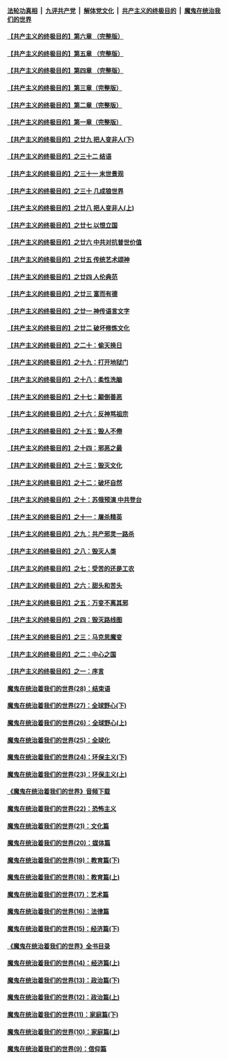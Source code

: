 ####  [法轮功真相](../../../../basic/blob/master/README.md?t=05310201) &nbsp;|&nbsp; [九评共产党](../../../../9ping.md/blob/master/README.md?t=05310201) &nbsp;|&nbsp; [解体党文化](../../../../jtdwh.md/blob/master/README.md?t=05310201)  &nbsp;|&nbsp; [共产主义的终极目的](../../../../gczydzjmd.md/blob/master/README.md?t=05310201) &nbsp;|&nbsp; [魔鬼在统治我们的世界](../../../../mgztzwmdsj.md/blob/master/README.md?t=05310201) 

#### [【共产主义的终极目的】第六章 （完整版）](../pages/nsc422/n11428913.md?t=05310201) 

#### [【共产主义的终极目的】第五章 （完整版）](../pages/nsc422/n11428912.md?t=05310201) 

#### [【共产主义的终极目的】第四章 （完整版）](../pages/nsc422/n11428907.md?t=05310201) 

#### [【共产主义的终极目的】第三章（完整版）](../pages/nsc422/n11428848.md?t=05310201) 

#### [【共产主义的终极目的】第二章（完整版）](../pages/nsc422/n11428831.md?t=05310201) 

#### [【共产主义的终极目的】第一章（完整版）](../pages/nsc422/n11417651.md?t=05310201) 

#### [【共产主义的终极目的】之廿九 把人变非人(下)](../pages/nsc422/n11344140.md?t=05310201) 

#### [【共产主义的终极目的】之三十二 结语](../pages/nsc422/n11360535.md?t=05310201) 

#### [【共产主义的终极目的】之三十一 末世景观](../pages/nsc422/n11351129.md?t=05310201) 

#### [【共产主义的终极目的】之三十 几成狼世界](../pages/nsc422/n11348280.md?t=05310201) 

#### [【共产主义的终极目的】之廿八 把人变非人(上)](../pages/nsc422/n11340492.md?t=05310201) 

#### [【共产主义的终极目的】之廿七 以恨立国](../pages/nsc422/n11336944.md?t=05310201) 

#### [【共产主义的终极目的】之廿六 中共对抗普世价值](../pages/nsc422/n11324785.md?t=05310201) 

#### [【共产主义的终极目的】之廿五 传统艺术颂神](../pages/nsc422/n11296396.md?t=05310201) 

#### [【共产主义的终极目的】之廿四 人伦典范](../pages/nsc422/n11296397.md?t=05310201) 

#### [【共产主义的终极目的】之廿三 富而有德](../pages/nsc422/n11283598.md?t=05310201) 

#### [【共产主义的终极目的】之廿一 神传语言文字](../pages/nsc422/n11263265.md?t=05310201) 

#### [【共产主义的终极目的】之廿二 破坏修炼文化](../pages/nsc422/n11245728.md?t=05310201) 

#### [【共产主义的终极目的】之二十：偷天换日](../pages/nsc422/n11238846.md?t=05310201) 

#### [【共产主义的终极目的】之十九：打开地狱门](../pages/nsc422/n11206376.md?t=05310201) 

#### [【共产主义的终极目的】之十八：柔性洗脑](../pages/nsc422/n11199994.md?t=05310201) 

#### [【共产主义的终极目的】之十七：颠倒善恶](../pages/nsc422/n11179782.md?t=05310201) 

#### [【共产主义的终极目的】之十六：反神骂祖宗](../pages/nsc422/n11166798.md?t=05310201) 

#### [【共产主义的终极目的】之十五：毁人不倦](../pages/nsc422/n11166792.md?t=05310201) 

#### [【共产主义的终极目的】之十四：邪恶之最](../pages/nsc422/n11150249.md?t=05310201) 

#### [【共产主义的终极目的】之十三：毁灭文化](../pages/nsc422/n11135227.md?t=05310201) 

#### [【共产主义的终极目的】之十二：破坏自然](../pages/nsc422/n11135214.md?t=05310201) 

#### [【共产主义的终极目的】之十：苏俄预演 中共登台](../pages/nsc422/n11118424.md?t=05310201) 

#### [【共产主义的终极目的】之十一：屠杀精英](../pages/nsc422/n11118442.md?t=05310201) 

#### [【共产主义的终极目的】之九：共产邪灵一路杀](../pages/nsc422/n11114139.md?t=05310201) 

#### [【共产主义的终极目的】之八：毁灭人类](../pages/nsc422/n11108503.md?t=05310201) 

#### [【共产主义的终极目的】之七：受苦的还是工农](../pages/nsc422/n11101809.md?t=05310201) 

#### [【共产主义的终极目的】之六：甜头和苦头](../pages/nsc422/n11096971.md?t=05310201) 

#### [【共产主义的终极目的】之五：万变不离其邪](../pages/nsc422/n11091285.md?t=05310201) 

#### [【共产主义的终极目的】之四：毁灭路线图](../pages/nsc422/n11086284.md?t=05310201) 

#### [【共产主义的终极目的】之三：马克思魔变](../pages/nsc422/n11061941.md?t=05310201) 

#### [【共产主义的终极目的】之二：中心之国](../pages/nsc422/n11047728.md?t=05310201) 

#### [【共产主义的终极目的】之一：序言](../pages/nsc422/n11086077.md?t=05310201) 

#### [魔鬼在统治着我们的世界(28)：结束语](../pages/nsc422/n10936246.md?t=05310201) 

#### [魔鬼在统治着我们的世界(27)：全球野心(下)](../pages/nsc422/n10928319.md?t=05310201) 

#### [魔鬼在统治着我们的世界(26)：全球野心(上)](../pages/nsc422/n10900318.md?t=05310201) 

#### [魔鬼在统治着我们的世界(25)：全球化](../pages/nsc422/n10788205.md?t=05310201) 

#### [魔鬼在统治着我们的世界(24)：环保主义(下)](../pages/nsc422/n10695307.md?t=05310201) 

#### [魔鬼在统治着我们的世界(23)：环保主义(上)](../pages/nsc422/n10688613.md?t=05310201) 

#### [《魔鬼在统治着我们的世界》音频下载](../pages/nsc422/n10635553.md?t=05310201) 

#### [魔鬼在统治着我们的世界(22)：恐怖主义](../pages/nsc422/n10614727.md?t=05310201) 

#### [魔鬼在统治着我们的世界(21)：文化篇](../pages/nsc422/n10597706.md?t=05310201) 

#### [魔鬼在统治着我们的世界(20)：媒体篇](../pages/nsc422/n10586579.md?t=05310201) 

#### [魔鬼在统治着我们的世界(19)：教育篇(下)](../pages/nsc422/n10564808.md?t=05310201) 

#### [魔鬼在统治着我们的世界(18)：教育篇(上)](../pages/nsc422/n10526970.md?t=05310201) 

#### [魔鬼在统治着我们的世界(17)：艺术篇](../pages/nsc422/n10499093.md?t=05310201) 

#### [魔鬼在统治着我们的世界(16)：法律篇](../pages/nsc422/n10485969.md?t=05310201) 

#### [魔鬼在统治着我们的世界(15)：经济篇(下)](../pages/nsc422/n10469975.md?t=05310201) 

#### [《魔鬼在统治着我们的世界》全书目录](../pages/nsc422/n10464261.md?t=05310201) 

#### [魔鬼在统治着我们的世界(14)：经济篇(上)](../pages/nsc422/n10457370.md?t=05310201) 

#### [魔鬼在统治着我们的世界(13)：政治篇(下)](../pages/nsc422/n10448270.md?t=05310201) 

#### [魔鬼在统治着我们的世界(12)：政治篇(上)](../pages/nsc422/n10444576.md?t=05310201) 

#### [魔鬼在统治着我们的世界(11)：家庭篇(下)](../pages/nsc422/n10440961.md?t=05310201) 

#### [魔鬼在统治着我们的世界(10)：家庭篇(上)](../pages/nsc422/n10435448.md?t=05310201) 

#### [魔鬼在统治着我们的世界(9)：信仰篇](../pages/nsc422/n10432159.md?t=05310201) 

